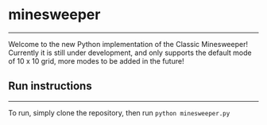 # minesweeper
___
Welcome to the new Python implementation of the Classic Minesweeper! Currently it is still under development, and only supports
the default mode of 10 x 10 grid, more modes to be added in the future!

## Run instructions
___
To run, simply clone the repository, then run `python minesweeper.py`
